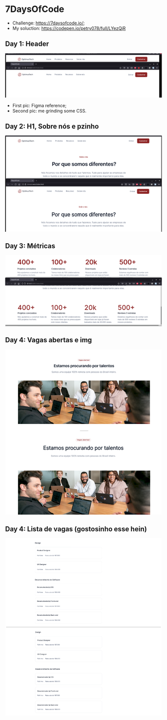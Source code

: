 # 7DaysOfCode
* Challenge: https://7daysofcode.io/;
* My soluction: https://codepen.io/petry078/full/LYezQjR

## Day 1: Header
![proof](https://raw.githubusercontent.com/petry078/7DaysOfCode/main/proof.png)
* First pic: Figma reference;
* Second pic: me grinding some CSS.

## Day 2: H1, Sobre nós e pzinho
![proof](https://raw.githubusercontent.com/petry078/7DaysOfCode/main/proof2.png)

## Day 3: Métricas
![proof](https://raw.githubusercontent.com/petry078/7DaysOfCode/main/proof3.png)

## Day 4: Vagas abertas e img
![proof](https://raw.githubusercontent.com/petry078/7DaysOfCode/main/proof4.png)

## Day 4: Lista de vagas (gostosinho esse hein)
![proof](https://raw.githubusercontent.com/petry078/7DaysOfCode/main/proof5.png)
